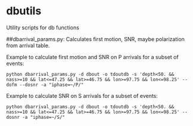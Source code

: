 # dbutils
Utility scripts for db functions

##dbarrival_params.py: Calculates first motion, SNR, maybe polarization from arrival table.

Example to calculate first motion and SNR on P arrivals for a subset of events:
```shell
python dbarrival_params.py -d dbout -o tdoutdb -s 'depth<50. && nass>=10 && lat<=47.25 && lat>=46.75 && lon>=97.75 && lon<=98.25' --dofm --dosnr -a "iphase=~/P/"
```

Example to calculate SNR on S arrivals for a subset of events:
```shell
python dbarrival_params.py -d dbout -o tdoutdb -s 'depth<50. && nass>=10 && lat<=47.25 && lat>=46.75 && lon>=97.75 && lon<=98.25' --dosnr -a "iphase=~/S/"
```
